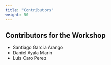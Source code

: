 ```yaml
---
title: "Contributors"
weight: 50
---
```


## Contributors for the Workshop

- Santiago Garcia Arango
- Daniel Ayala Marin
- Luis Caro Perez
